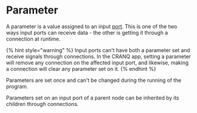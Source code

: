 # Parameter

A parameter is a value assigned to an input [port](port.md). This is one of the two ways input ports can receive data - the other is getting it through a connection at runtime.

{% hint style="warning" %}
Input ports can't have both a parameter set and receive signals through connections. In the CRANQ app, setting a parameter will remove any connection on the affected input port, and likewise, making a connection will clear any parameter set on it.
{% endhint %}

Parameters are set once and can't be changed during the running of the program.

Parameters set on an input port of a parent node can be inherited by its children through connections.
